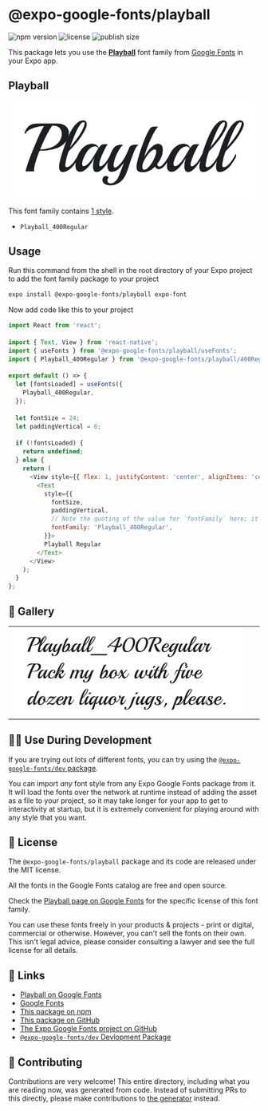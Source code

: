 # @expo-google-fonts/playball

![npm version](https://flat.badgen.net/npm/v/@expo-google-fonts/playball)
![license](https://flat.badgen.net/github/license/expo/google-fonts)
![publish size](https://flat.badgen.net/packagephobia/install/@expo-google-fonts/playball)

This package lets you use the [**Playball**](https://fonts.google.com/specimen/Playball) font family from [Google Fonts](https://fonts.google.com/) in your Expo app.

## Playball

![Playball](./font-family.png)

This font family contains [1 style](#-gallery).

- `Playball_400Regular`

## Usage

Run this command from the shell in the root directory of your Expo project to add the font family package to your project
```sh
expo install @expo-google-fonts/playball expo-font
```

Now add code like this to your project
```js
import React from 'react';

import { Text, View } from 'react-native';
import { useFonts } from '@expo-google-fonts/playball/useFonts';
import { Playball_400Regular } from '@expo-google-fonts/playball/400Regular';

export default () => {
  let [fontsLoaded] = useFonts({
    Playball_400Regular,
  });

  let fontSize = 24;
  let paddingVertical = 6;

  if (!fontsLoaded) {
    return undefined;
  } else {
    return (
      <View style={{ flex: 1, justifyContent: 'center', alignItems: 'center' }}>
        <Text
          style={{
            fontSize,
            paddingVertical,
            // Note the quoting of the value for `fontFamily` here; it expects a string!
            fontFamily: 'Playball_400Regular',
          }}>
          Playball Regular
        </Text>
      </View>
    );
  }
};

```

## 🔡 Gallery


||||
|-|-|-|
|![Playball_400Regular](.//400Regular/Playball_400Regular.ttf.png)||||


## 👩‍💻 Use During Development

If you are trying out lots of different fonts, you can try using the [`@expo-google-fonts/dev` package](https://github.com/expo/google-fonts/tree/master/font-packages/dev#readme).

You can import *any* font style from any Expo Google Fonts package from it. It will load the fonts
over the network at runtime instead of adding the asset as a file to your project, so it may take longer
for your app to get to interactivity at startup, but it is extremely convenient
for playing around with any style that you want.

## 📖 License

The `@expo-google-fonts/playball` package and its code are released under the MIT license.

All the fonts in the Google Fonts catalog are free and open source.

Check the [Playball page on Google Fonts](https://fonts.google.com/specimen/Playball) for the specific license of this font family.

You can use these fonts freely in your products & projects - print or digital, commercial or otherwise. However, you can't sell the fonts on their own. This isn't legal advice, please consider consulting a lawyer and see the full license for all details.

## 🔗 Links

- [Playball on Google Fonts](https://fonts.google.com/specimen/Playball)
- [Google Fonts](https://fonts.google.com/)
- [This package on npm](https://www.npmjs.com/package/@expo-google-fonts/playball)
- [This package on GitHub](https://github.com/expo/google-fonts/tree/master/font-packages/playball)
- [The Expo Google Fonts project on GitHub](https://github.com/expo/google-fonts)
- [`@expo-google-fonts/dev` Devlopment Package](https://github.com/expo/google-fonts/tree/master/font-packages/dev)

## 🤝 Contributing

Contributions are very welcome! This entire directory, including what you are reading now, was generated from code. Instead of submitting PRs to this directly, please make contributions to [the generator](https://github.com/expo/google-fonts/tree/master/packages/generator) instead.
